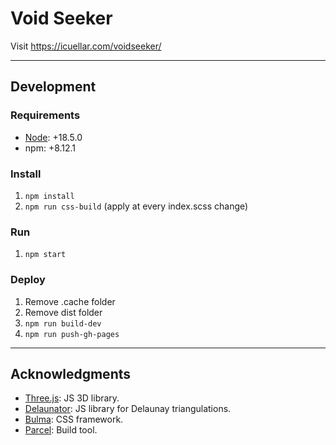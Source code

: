 # Void Seeker

Visit https://icuellar.com/voidseeker/

---
## Development

### Requirements
- [Node](https://nodejs.org/es/): +18.5.0
- npm: +8.12.1

### Install
1. `npm install`
2. `npm run css-build` (apply at every index.scss change)

### Run
1. `npm start`

### Deploy
1. Remove .cache folder
2. Remove dist folder
3. `npm run build-dev`
4. `npm run push-gh-pages`
---
## Acknowledgments
- [Three.js](https://threejs.org/): JS 3D library.
- [Delaunator](https://github.com/mapbox/delaunator): JS library for Delaunay triangulations.
- [Bulma](https://bulma.io/documentation/): CSS framework.
- [Parcel](https://parceljs.org/): Build tool.
